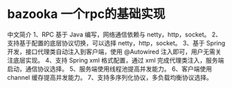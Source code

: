 # bazooka  一个rpc的基础实现

中文简介
1、RPC 基于 Java 编写，网络通信依赖与 netty，http，socket。
2、支持基于配置的底层协议切换，可以选择 netty，http，socket。
3、基于 Spring 开发，接口代理类自动注入到客户端，使用 @Autowired 注入即可，用户无需关注底层实现。
4、支持 Spring xml 格式配置，通过 xml 完成代理类注入，服务端启动，通信协议选择。
5、服务端使用线程池提高并发能力。
6、客户端使用 channel 缓存提高并发能力。
7、支持多序列化协议，多负载均衡协议选择。

